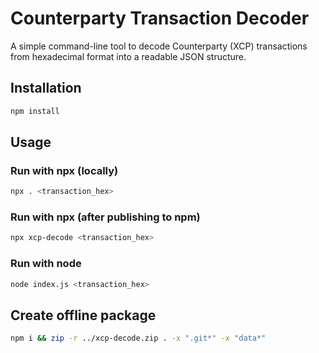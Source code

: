 # Counterparty Transaction Decoder

A simple command-line tool to decode Counterparty (XCP) transactions from hexadecimal format into a readable JSON structure.

## Installation

```bash
npm install
```

## Usage

### Run with npx (locally)

```bash
npx . <transaction_hex>
```

### Run with npx (after publishing to npm)

```bash
npx xcp-decode <transaction_hex>
```

### Run with node

```bash
node index.js <transaction_hex>
```

## Create offline package

```bash
npm i && zip -r ../xcp-decode.zip . -x ".git*" -x "data*"
```
